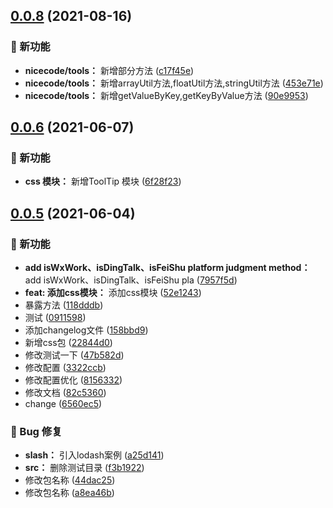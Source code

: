 ## [0.0.8](https://github.com/nicecoders/nicecode/compare/0.0.7...0.0.8) (2021-08-16)

### 🌟 新功能

* **nicecode/tools：** 新增部分方法 ([c17f45e](https://github.com/nicecoders/nicecode/commit/c17f45e))
* **nicecode/tools：** 新增arrayUtil方法,floatUtil方法,stringUtil方法 ([453e71e](https://github.com/nicecoders/nicecode/commit/453e71e))
* **nicecode/tools：** 新增getValueByKey,getKeyByValue方法 ([90e9953](https://github.com/nicecoders/nicecode/commit/90e9953))



## [0.0.6](https://github.com/nicecoders/nicecode/compare/v0.0.5...v0.0.6) (2021-06-07)

### 🌟 新功能

* **css 模块：** 新增ToolTip 模块 ([6f28f23](https://github.com/nicecoders/nicecode/commit/6f28f23))



## [0.0.5](https://github.com/nicecoders/nicecode/compare/0.0.3...v0.0.5) (2021-06-04)

### 🌟 新功能

* **add isWxWork、isDingTalk、isFeiShu platform judgment method：** add isWxWork、isDingTalk、isFeiShu pla ([7957f5d](https://github.com/nicecoders/nicecode/commit/7957f5d))
* **feat: 添加css模块：** 添加css模块 ([52e1243](https://github.com/nicecoders/nicecode/commit/52e1243))
* 暴露方法 ([118dddb](https://github.com/nicecoders/nicecode/commit/118dddb))
* 测试 ([0911598](https://github.com/nicecoders/nicecode/commit/0911598))
* 添加changelog文件 ([158bbd9](https://github.com/nicecoders/nicecode/commit/158bbd9))
* 新增css包 ([22844d0](https://github.com/nicecoders/nicecode/commit/22844d0))
* 修改测试一下 ([47b582d](https://github.com/nicecoders/nicecode/commit/47b582d))
* 修改配置 ([3322ccb](https://github.com/nicecoders/nicecode/commit/3322ccb))
* 修改配置优化 ([8156332](https://github.com/nicecoders/nicecode/commit/8156332))
* 修改文档 ([82c5360](https://github.com/nicecoders/nicecode/commit/82c5360))
* change ([6560ec5](https://github.com/nicecoders/nicecode/commit/6560ec5))


### 🐛 Bug 修复

* **slash：** 引入lodash案例 ([a25d141](https://github.com/nicecoders/nicecode/commit/a25d141))
* **src：** 删除测试目录 ([f3b1922](https://github.com/nicecoders/nicecode/commit/f3b1922))
* 修改包名称 ([44dac25](https://github.com/nicecoders/nicecode/commit/44dac25))
* 修改包名称 ([a8ea46b](https://github.com/nicecoders/nicecode/commit/a8ea46b))



